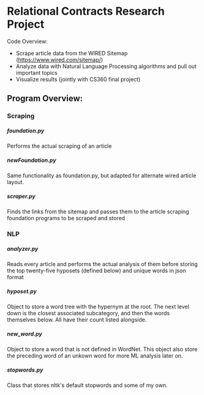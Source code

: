 # Relational Contracts Research Project

Code Overview:

- Scrape article data from the WIRED Sitemap (https://www.wired.com/sitemap/)
- Analyze data with Natural Language Processing algorithms and pull out important topics
- Visualize results (jointly with CS360 final project)

## Program Overview:

### Scraping

##### foundation.py

Performs the actual scraping of an article

##### newFoundation.py

Same functionality as foundation.py, but adapted for alternate wired article layout.

##### scraper.py

Finds the links from the sitemap and passes them to the article scraping foundation programs to be scraped and stored

### NLP

##### analyzer.py

Reads every article and performs the actual analysis of them before storing the top twenty-five hyposets (defined below) and unique words in json format

##### hyposet.py

Object to store a word tree with the hypernym at the root. The next level down is the closest associated subcategory, and then the words themselves below. All have their count listed alongside.

##### new_word.py

Object to store a word that is not defined in WordNet. This object also store the preceding word of an unkown word for more ML analysis later on.

##### stopwords.py

Class that stores nltk's default stopwords and some of my own.
